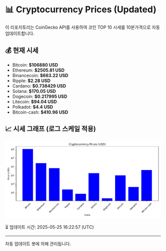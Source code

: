 
# 📊 Cryptocurrency Prices (Updated)

이 리포지토리는 CoinGecko API를 사용하여 코인 TOP 10 시세를 10분가격으로 자동 업데이트합니다.

## 💰 현재 시세
- Bitcoin: **$106880 USD**
- Ethereum: **$2505.81 USD**
- Binancecoin: **$663.22 USD**
- Ripple: **$2.28 USD**
- Cardano: **$0.738429 USD**
- Solana: **$170.05 USD**
- Dogecoin: **$0.217995 USD**
- Litecoin: **$94.04 USD**
- Polkadot: **$4.4 USD**
- Bitcoin-cash: **$410.96 USD**

## 📈 시세 그래프 (로그 스케일 적용)
![Crypto Prices](crypto_prices.png)

⏳ 업데이트 시간: 2025-05-25 16:22:57 (UTC)

---
자동 업데이트 봇에 의해 관리됩니다.
